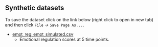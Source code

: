 ## Synthetic datasets
To save the dataset click on the link below (right click to open in new tab) and then click `File` -> `Save Page As...`.

* [emot_reg_emot_simulated.csv](https://raw.githubusercontent.com/AmeliaES/TIDAL/main/data/emot_reg_emot_simulated.csv)
  * Emotional regulation scores at 5 time points.


